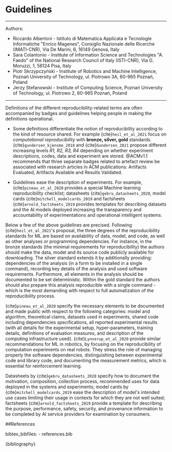 Guidelines
==========
---
Authors:
- Riccardo Albertoni - Istituto di Matematica Applicata e Tecnologie Informatiche "Enrico Magenes", Consiglio Nazionale delle Ricerche (IMATI-CNR), Via De Marini, 6, 16149 Genova, Italy
- Sara Colantonio - Institute of Information Science and Technologies "A. Faedo" of the National Research Council of Italy (ISTI-CNR), Via G. Moruzzi, 1, 56124 Pisa, Italy
- Piotr Skrzypczyński - Institute of Robotics and Machine Intelligence,
Poznań University of Technology, ul. Piotrowo 3A, 60-965 Poznań, Poland
- Jerzy Stefanowski - Institute of Computing Science, Poznań University of Technology, ul. Piotrowo 2, 60-965 Poznań, Poland
---

Definitions of the different reproducibility-related terms are often
accompanied by badges and guidelines helping people in making the
definitions operational.

-   Some definitions differentiate the notion of reproducibility
    according to the kind of resource shared. For example
    {cite}`heil_et_al_2021` focus on *computational reproducibility* with
    **bronze, silver, gold** standards. {cite}`gundersen_kjensmo_2018` and
    {cite}`Gundersen_2021` propose different increasing levels *R1, R2, R3, R4*
    depending on whether experiment descriptions, codes, data and
    experiment are stored. @ACMv1.1 recommends that three separate
    badges related to artefact review be associated with research
    articles in ACM publications: Artifacts Evaluated, Artifacts
    Available and Results Validated.

-   Guidelines ease the description of experiments. For example,
    {cite}`pineau_et_al_2020` provides a special Machine learning
    reproducibility checklist; datasheets {cite}`gebru_datasheets_2020`,
    model cards {cite}`mitchell_modelcards_2019` and factsheets
    {cite}`arnold_factsheets_2019` provides templates for describing datasets
    and the AI models deployed increasing the transparency and
    accountability of experimentations and operational intelligent
    systems.

Below a few of the above guidelines are precised. Following
{cite}`heil_et_al_2021`'s proposal, the three degrees of the reproducibility
standards for ML are based on availability of data, model, and code, as
well as other analyses or programming dependencies. For instance, in the
bronze standards (the minimal requirements for reproducibility) the
authors should make the data, model and its source code publicly
available for downloading. The silver standard extends it by
additionally providing: dependencies of the analysis (in a form to be
installed in a single command), recording key details of the analysis
and used software requirements. Furthermore, all elements in the
analysis should be documented to be set deterministic. Within the gold
standard the authors should also prepare this analysis reproducible with
a single command - which is the most demanding with respect to full
automatization of the reproducibility process.

{cite}`pineau_et_al_2020` specify the necessary elements to be documented and
made public with respect to the following categories: model and
algorithm, theoretical claims, datasets used in experiments, shared code
including dependencies specifications, all reported experimental results
(with all details for the experimental setup, hyper-parameters, training
details, definitions of evaluation measures, and description of the
computing infrastructure used). {cite}`Lynnerup_et_al_2020` provide similar
recommendations for ML in robotics, by focusing on the reproducibility
of computation experiments on real robots. They stress the role of
managing properly the software dependencies, distinguishing between
experimental code and library code, and documenting the measurement
metrics, which is essential for reinforcement learning.

Datasheets by {cite}`gebru_datasheets_2020` specify how to document the
motivation, composition, collection process, recommended uses for data
deployed in the systems and experiments; model cards by
{cite}`mitchell_modelcards_2019` ease the description of model's intended use
cases limiting their usage in contexts for which they are not well
suited; factsheets {cite}`arnold_factsheets_2019` provide a template for
describing the purpose, performance, safety, security, and provenance
information to be completed by AI service providers for examination by
consumers.

##References

bibtex_bibfiles:
    - references.bib

{bibliography}
